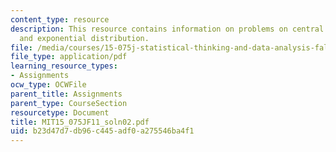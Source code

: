 ```yaml
---
content_type: resource
description: This resource contains information on problems on central limit theorem,
  and exponential distribution.
file: /media/courses/15-075j-statistical-thinking-and-data-analysis-fall-2011/b23d47d7db96c445adf0a275546ba4f1_MIT15_075JF11_soln02.pdf
file_type: application/pdf
learning_resource_types:
- Assignments
ocw_type: OCWFile
parent_title: Assignments
parent_type: CourseSection
resourcetype: Document
title: MIT15_075JF11_soln02.pdf
uid: b23d47d7-db96-c445-adf0-a275546ba4f1
---
```


